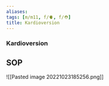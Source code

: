 ```yaml
---
aliases: 
tags: [m/m11, f/🫀, f/⛑️]
title: Kardioversion
---
```

### Kardioversion
## SOP
![[Pasted image 20221023185256.png]]